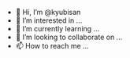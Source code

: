 - 👋 Hi, I’m @kyubisan
- 👀 I’m interested in ...
- 🌱 I’m currently learning ...
- 💞️ I’m looking to collaborate on ...
- 📫 How to reach me ...

<!---
kyubisan/kyubisan is a ✨ special ✨ repository because its `README.md` (this file) appears on your GitHub profile.
You can click the Preview link to take a look at your changes.
--->
